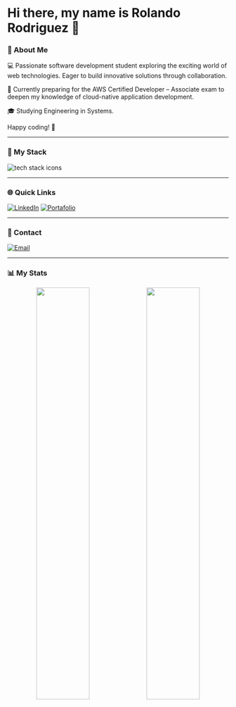 # Hi there, my name is Rolando Rodriguez 👋

### 📌 About Me

💻 Passionate software development student exploring the exciting world of web technologies. Eager to build innovative solutions through collaboration.

🌱 Currently preparing for the AWS Certified Developer – Associate exam to deepen my knowledge of cloud-native application development.

🎓 Studying Engineering in Systems.


Happy coding! 🚀

---

### 🧰 My Stack
<p>
  <img src="https://skillicons.dev/icons?i=cs,php,go,python,js,ts,html,css,dotnet,laravel,react,tailwind,vite,mysql,mongodb,redis,git,github,gitlab,postman,docker,aws,linux,visualstudio,vscode&perline=15" alt="tech stack icons"/>
</p>

---

### 🌐 Quick Links
[![LinkedIn](https://img.shields.io/badge/LinkedIn-Rolando_Rodriguez-0077B5?style=for-the-badge&logo=linkedin&logoColor=white&labelColor=101010)](https://www.linkedin.com/in/rolando-rodriguez-garcia/)
[![Portafolio](https://img.shields.io/badge/Portafolio-rolandor.dev-61DAFB?style=for-the-badge&logo=react&logoColor=white&labelColor=101010)](https://rolandor.dev)

---

### 📧 Contact
[![Email](https://img.shields.io/badge/Email-roolandoorg@gmail.com-D14836?style=for-the-badge&logo=gmail&logoColor=white&labelColor=101010)](mailto:roolandoorg@gmail.com)

---

### 📊 My Stats
<p align="center">
  <img src="https://github-readme-stats.vercel.app/api?username=rolando-r&theme=transparent&show_icons=true&hide_border=true&count_private=true" width="49%" />
  <img src="https://github-readme-streak-stats.herokuapp.com/?user=rolando-r&theme=transparent&hide_border=true" width="49%" />
</p>
